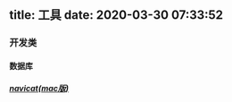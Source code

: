 title: 工具
date: 2020-03-30 07:33:52
---
### 开发类

#### 数据库
##### [navicat(mac版)](http://qiniu.wuchuheng.com/Navicat_Premium_15.0.12_macwk.com.dmg)

